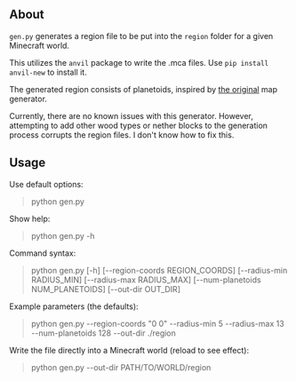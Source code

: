 ## About

`gen.py` generates a region file to be put into the `region` folder for a given Minecraft world.

This utilizes the `anvil` package to write the .mca files.  Use `pip install anvil-new` to install it.

The generated region consists of planetoids, inspired by [the original](https://www.minecraftforum.net/forums/mapping-and-modding-java-edition/minecraft-tools/1260575-new-map-generator-planetoids-v1-75-now-up) map generator.

Currently, there are no known issues with this generator.  However, attempting to add other wood types or nether blocks to the generation process corrupts the region files.  I don't know how to fix this.

## Usage

Use default options:
> python gen.py

Show help:
> python gen.py -h

Command syntax:
> python gen.py [-h] [--region-coords REGION_COORDS] [--radius-min RADIUS_MIN] [--radius-max RADIUS_MAX] [--num-planetoids NUM_PLANETOIDS] [--out-dir OUT_DIR]

Example parameters (the defaults):
> python gen.py --region-coords "0 0" --radius-min 5 --radius-max 13 --num-planetoids 128 --out-dir ./region

Write the file directly into a Minecraft world (reload to see effect):
> python gen.py --out-dir PATH/TO/WORLD/region
